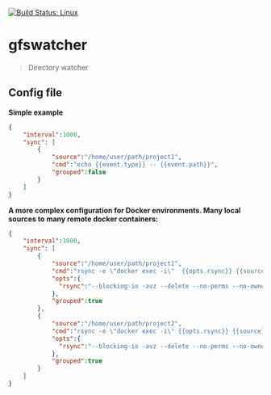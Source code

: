 [![Build Status: Linux](https://api.travis-ci.org/gonzalophp/gfswatcher.svg?branch=master)](https://travis-ci.org/gonzalophp/gfswatcher)

# gfswatcher
> Directory watcher

## Config file

**Simple example**

```json
{
    "interval":1000,
    "sync": [
        {
            "source":"/home/user/path/project1",
            "cmd":"echo {{event.type}} -- {{event.path}}",
            "grouped":false
        }
    ]
}
```


**A more complex configuration for Docker environments. Many local sources to many remote docker containers:**

```json
{
    "interval":1000,
    "sync": [
        {
            "source":"/home/user/path/project1",
            "cmd":"rsync -e \"docker exec -i\"  {{opts.rsync}} {{source}}/. CONTAINER1:/home/sites/dir; rsync -e \"docker exec -i\" {{opts.rsync}} {{source}}/. CONTAINER2:/home/sites/dir",
            "opts":{
              "rsync":"--blocking-io -avz --delete --no-perms --no-owner --no-group --exclude-from=\"{{source}}/.dockerignore\" --exclude-from=\"{{source}}/.gitignore\" --exclude=\"{{source}}/web/images/upload\" --checksum --no-times --itemize-changes"
            },
            "grouped":true
        },
        {
            "source":"/home/user/path/project2",
            "cmd":"rsync -e \"docker exec -i\" {{opts.rsync}} {{source}}/. CONTAINER1:/home/sites/dir/vendor/brand/project; rsync -e \"docker exec -i\" {{opts.rsync}} {{source}}/. CONTAINER2:/home/sites/dir/vendor/brand/project",
            "opts":{
              "rsync":"--blocking-io -avz --delete --no-perms --no-owner --no-group --exclude-from=\"{{source}}/.dockerignore\" --exclude-from=\"{{source}}/.gitignore\" --exclude=\"{{source}}/web/images/upload\" --checksum --no-times --itemize-changes"
            },
            "grouped":true
        }
    ]
}
```
